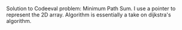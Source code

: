 Solution to Codeeval problem: Minimum Path Sum. I use a pointer to represent the 2D array.
Algorithm is essentially a take on dijkstra's algorithm.
